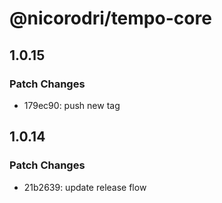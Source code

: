 # @nicorodri/tempo-core

## 1.0.15

### Patch Changes

- 179ec90: push new tag

## 1.0.14

### Patch Changes

- 21b2639: update release flow
